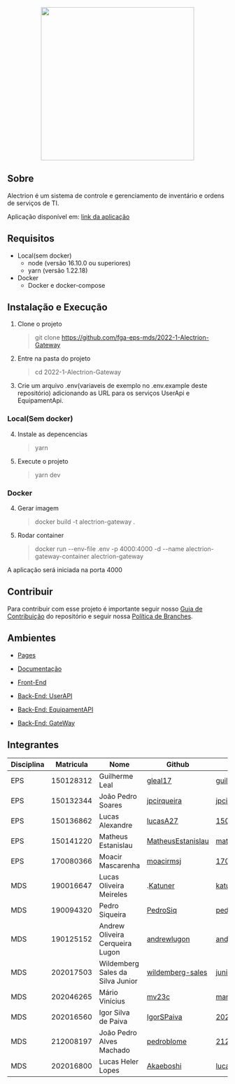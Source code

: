 <div align="center">
    <img src="https://github.com/fga-eps-mds/2022-1-Alectrion-DOC/blob/gh-pages/docs/documentation/Documentos/Identidade%20Visual/S%C3%ADmbolo_Alectrion.png?raw=true" height="350px" width="350px">
</div>

## Sobre

Alectrion é um sistema de controle e gerenciamento de inventário e ordens de serviços de TI.

Aplicação disponível em: [link da aplicação](https://alectrion-front.herokuapp.com/)

## Requisitos
- Local(sem docker)
    - node (versão 16.10.0 ou superiores)
    - yarn (versão 1.22.18)
- Docker
    - Docker e docker-compose
## Instalação e Execução

1. Clone o projeto 

    > git clone https://github.com/fga-eps-mds/2022-1-Alectrion-Gateway

2. Entre na pasta do projeto

    > cd 2022-1-Alectrion-Gateway

3. Crie um arquivo .env(variaveis de exemplo no .env.example deste repositório) adicionando as URL para os serviços
 UserApi e EquipamentApi.

### Local(Sem docker)

4. Instale as depencencias
        
    > yarn

5. Execute o projeto

    > yarn dev


### Docker

4. Gerar imagem

    > docker build -t alectrion-gateway .

6. Rodar container
    
    > docker run --env-file .env -p 4000:4000 -d --name alectrion-gateway-container alectrion-gateway

A aplicação será iniciada na porta 4000

## Contribuir
Para contribuir com esse projeto é importante seguir nosso [Guia de Contribuição](docs\documentation\Documentos\guia-contribuicao.md) do repositório e seguir nossa [Política de Branches](docs\documentation\Documentos\politicas-branch.md).

## Ambientes

- [Pages](https://fga-eps-mds.github.io/2022-1-Alectrion-DOC/)

- [Documentação](https://github.com/fga-eps-mds/2022-1-Alectrion-DOC)

- [Front-End](https://github.com/fga-eps-mds/2022-1-Alectrion-FrontEnd)

- [Back-End: UserAPI](https://github.com/fga-eps-mds/2022-1-Alectrion-UserAPI)
  
- [Back-End: EquipamentAPI](https://github.com/fga-eps-mds/2022-1-Alectrion-EquipamentApi) 

- [Back-End: GateWay](https://github.com/fga-eps-mds/2022-1-Alectrion-Gateway) 


## Integrantes

| Disciplina | Matricula | Nome | Github | E-mail |
|------------|-----------|------|--------|--------|
|EPS|150128312|Guilherme Leal|[gleal17](https://github.com/gleal17)|guilhermelml@gmail.com|
|EPS|150132344|João Pedro Soares|[jpcirqueira](https://github.com/jpcirqueira)|jpcirqueira81@gmail.com|
|EPS|150136862|Lucas Alexandre|[lucasA27](https://github.com/lucasA27)|150136862@aluno.unb.br|
|EPS|150141220|Matheus Estanislau|[MatheusEstanislau](https://github.com/MatheusEstanislau)|matheus.estanislau@icloud.com|
|EPS|170080366|Moacir Mascarenha|[moacirmsj](https://github.com/moacirmsj)|170080366@aluno.unb.br|
|MDS|190016647|Lucas Oliveira Meireles|.[Katuner](https://github.com/Katuner)|katunerx@gmail.com|
|MDS|190094320|Pedro Siqueira|[PedroSiq](https://github.com/PedroSiq)|pedroaugustossiqueira@gmail.com|
|MDS|190125152|Andrew Oliveira Cerqueira Lugon|[andrewlugon](https://github.com/andrewlugon)|andrewlugon000@gmail.com|
|MDS|202017503|Wildemberg Sales da Silva Junior|[wildemberg-sales](https://github.com/wildemberg-sales)|junior_sales2010@hotmail.com|
|MDS|202046265|Mário Vinícius|[mv23c](https://github.com/mv23c)|mario.mvbc@gmail.com|
|MDS|202016560|Igor Silva de Paiva|[IgorSPaiva](https://github.com/IgorSPaiva)|202016560@aluno.unb.br|
|MDS|212008197|João Pedro Alves Machado|[pedroblome](https://github.com/pedroblome)|212008197@aluno.unb.br|
|MDS|202016800|Lucas Heler Lopes|[Akaeboshi](https://github.com/Akaeboshi) |lucasheler3@gmail.com| 
